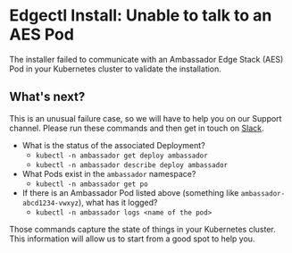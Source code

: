 # Edgectl Install: Unable to talk to an AES Pod
 
The installer failed to communicate with an Ambassador Edge Stack (AES) Pod in your Kubernetes cluster to validate the installation.

## What's next?

This is an unusual failure case, so we will have to help you on our Support channel. Please run these commands and then get in touch on [Slack](http://d6e.co/slack).

* What is the status of the associated Deployment?
  * `kubectl -n ambassador get deploy ambassador`
  * `kubectl -n ambassador describe deploy ambassador`
* What Pods exist in the `ambassador` namespace?
  * `kubectl -n ambassador get po`
* If there is an Ambassador Pod listed above (something like `ambassador-abcd1234-vwxyz`), what has it logged?
  * `kubectl -n ambassador logs <name of the pod>`

Those commands capture the state of things in your Kubernetes cluster. This information will allow us to start from a good spot to help you.

